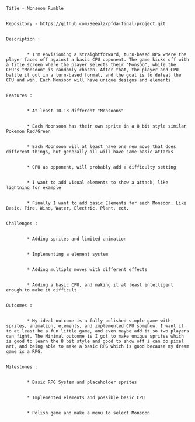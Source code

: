     Title - Monsoon Rumble


    Repository - https://github.com/Seealz/pfda-final-project.git


    Description :


            * I'm envisioning a straightforward, turn-based RPG where the player faces off against a basic CPU opponent. The game kicks off with a title screen where the player selects their "Monsoo", while the CPU's "Monsoon" is randomly chosen. After that, the player and CPU battle it out in a turn-based format, and the goal is to defeat the  CPU and win. Each Monsoon will have unique designs and elements.


    Features :


            * At least 10-13 different "Monsoons"


            * Each Moonsoon has their own sprite in a 8 bit style similar Pokemon Red/Green


            * Each Moonsoon will at least have one new move that does different things, but generally all will have same basic attacks


            * CPU as opponent, will probably add a difficulty setting


            * I want to add visual elements to show a attack, like lightning for example


            * Finally I want to add basic Elements for each Monsoon, Like Basic, Fire, Wind, Water, Electric, Plant, ect.


    Challenges :


            * Adding sprites and limited animation


            * Implementing a element system


            * Adding multiple moves with different effects


            * Adding a basic CPU, and making it at least intelligent enough to make it difficult


    Outcomes :


            * My ideal outcome is a fully polished simple game with sprites, animation, elements, and implemented CPU somehow. I want it to at least be a fun little game, and even maybe add it so two players can fight. The Minimal outcome is I got to make unique sprites which is good to learn the 8 bit style and good to show off i can do pixel art, and being able to make a basic RPG which is good because my dream game is a RPG.


    Milestones :


            * Basic RPG System and placeholder sprites


            * Implemented elements and possible basic CPU


            * Polish game and make a menu to select Monsoon

            